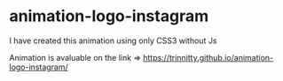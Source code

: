 # animation-logo-instagram

I have created this animation using only CSS3 without Js

Animation is avaluable on the link => https://trinnitty.github.io/animation-logo-instagram/
